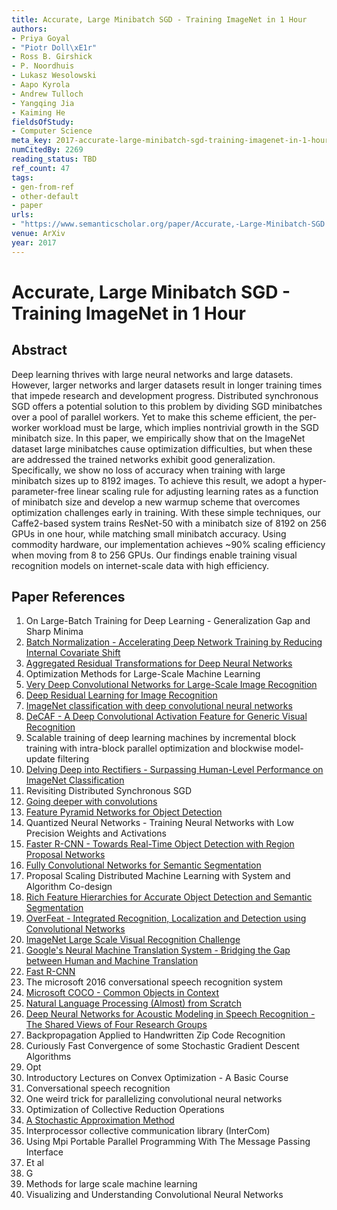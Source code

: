 ```yaml
---
title: Accurate, Large Minibatch SGD - Training ImageNet in 1 Hour
authors:
- Priya Goyal
- "Piotr Doll\xE1r"
- Ross B. Girshick
- P. Noordhuis
- Lukasz Wesolowski
- Aapo Kyrola
- Andrew Tulloch
- Yangqing Jia
- Kaiming He
fieldsOfStudy:
- Computer Science
meta_key: 2017-accurate-large-minibatch-sgd-training-imagenet-in-1-hour
numCitedBy: 2269
reading_status: TBD
ref_count: 47
tags:
- gen-from-ref
- other-default
- paper
urls:
- "https://www.semanticscholar.org/paper/Accurate,-Large-Minibatch-SGD:-Training-ImageNet-in-Goyal-Doll\xE1r/0d57ba12a6d958e178d83be4c84513f7e42b24e5?sort=total-citations"
venue: ArXiv
year: 2017
---
```


# Accurate, Large Minibatch SGD - Training ImageNet in 1 Hour

## Abstract

Deep learning thrives with large neural networks and large datasets. However, larger networks and larger datasets result in longer training times that impede research and development progress. Distributed synchronous SGD offers a potential solution to this problem by dividing SGD minibatches over a pool of parallel workers. Yet to make this scheme efficient, the per-worker workload must be large, which implies nontrivial growth in the SGD minibatch size. In this paper, we empirically show that on the ImageNet dataset large minibatches cause optimization difficulties, but when these are addressed the trained networks exhibit good generalization. Specifically, we show no loss of accuracy when training with large minibatch sizes up to 8192 images. To achieve this result, we adopt a hyper-parameter-free linear scaling rule for adjusting learning rates as a function of minibatch size and develop a new warmup scheme that overcomes optimization challenges early in training. With these simple techniques, our Caffe2-based system trains ResNet-50 with a minibatch size of 8192 on 256 GPUs in one hour, while matching small minibatch accuracy. Using commodity hardware, our implementation achieves ~90% scaling efficiency when moving from 8 to 256 GPUs. Our findings enable training visual recognition models on internet-scale data with high efficiency.

## Paper References

1. On Large-Batch Training for Deep Learning - Generalization Gap and Sharp Minima
2. [Batch Normalization - Accelerating Deep Network Training by Reducing Internal Covariate Shift](2015-batch-normalization-accelerating-deep-network-training-by-reducing-internal-covariate-shift.md)
3. [Aggregated Residual Transformations for Deep Neural Networks](2017-aggregated-residual-transformations-for-deep-neural-networks.md)
4. Optimization Methods for Large-Scale Machine Learning
5. [Very Deep Convolutional Networks for Large-Scale Image Recognition](2015-very-deep-convolutional-networks-for-large-scale-image-recognition.md)
6. [Deep Residual Learning for Image Recognition](2016-deep-residual-learning-for-image-recognition.md)
7. [ImageNet classification with deep convolutional neural networks](2012-imagenet-classification-with-deep-convolutional-neural-networks.md)
8. [DeCAF - A Deep Convolutional Activation Feature for Generic Visual Recognition](2014-decaf-a-deep-convolutional-activation-feature-for-generic-visual-recognition.md)
9. Scalable training of deep learning machines by incremental block training with intra-block parallel optimization and blockwise model-update filtering
10. [Delving Deep into Rectifiers - Surpassing Human-Level Performance on ImageNet Classification](2015-delving-deep-into-rectifiers-surpassing-human-level-performance-on-imagenet-classification.md)
11. Revisiting Distributed Synchronous SGD
12. [Going deeper with convolutions](2015-going-deeper-with-convolutions.md)
13. [Feature Pyramid Networks for Object Detection](2017-feature-pyramid-networks-for-object-detection.md)
14. Quantized Neural Networks - Training Neural Networks with Low Precision Weights and Activations
15. [Faster R-CNN - Towards Real-Time Object Detection with Region Proposal Networks](2015-faster-r-cnn-towards-real-time-object-detection-with-region-proposal-networks.md)
16. [Fully Convolutional Networks for Semantic Segmentation](2017-fully-convolutional-networks-for-semantic-segmentation.md)
17. Proposal Scaling Distributed Machine Learning with System and Algorithm Co-design
18. [Rich Feature Hierarchies for Accurate Object Detection and Semantic Segmentation](2014-rich-feature-hierarchies-for-accurate-object-detection-and-semantic-segmentation.md)
19. [OverFeat - Integrated Recognition, Localization and Detection using Convolutional Networks](2014-overfeat-integrated-recognition-localization-and-detection-using-convolutional-networks.md)
20. [ImageNet Large Scale Visual Recognition Challenge](2015-imagenet-large-scale-visual-recognition-challenge.md)
21. [Google's Neural Machine Translation System - Bridging the Gap between Human and Machine Translation](2016-google-s-neural-machine-translation-system-bridging-the-gap-between-human-and-machine-translation.md)
22. [Fast R-CNN](2015-fast-r-cnn.md)
23. The microsoft 2016 conversational speech recognition system
24. [Microsoft COCO - Common Objects in Context](2014-microsoft-coco-common-objects-in-context.md)
25. [Natural Language Processing (Almost) from Scratch](2011-natural-language-processing-almost-from-scratch.md)
26. [Deep Neural Networks for Acoustic Modeling in Speech Recognition - The Shared Views of Four Research Groups](2012-deep-neural-networks-for-acoustic-modeling-in-speech-recognition-the-shared-views-of-four-research-groups.md)
27. Backpropagation Applied to Handwritten Zip Code Recognition
28. Curiously Fast Convergence of some Stochastic Gradient Descent Algorithms
29. Opt
30. Introductory Lectures on Convex Optimization - A Basic Course
31. Conversational speech recognition
32. One weird trick for parallelizing convolutional neural networks
33. Optimization of Collective Reduction Operations
34. [A Stochastic Approximation Method](2007-a-stochastic-approximation-method.md)
35. Interprocessor collective communication library (InterCom)
36. Using Mpi Portable Parallel Programming With The Message Passing Interface
37. Et al
38. G
39. Methods for large scale machine learning
40. Visualizing and Understanding Convolutional Neural Networks
